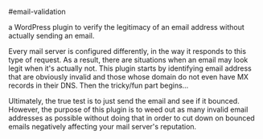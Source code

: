 #email-validation

a WordPress plugin to verify the legitimacy of an email address without actually sending an email.

Every mail server is configured differently, in the way it responds to this type of request. As a result, there are situations when an email may look legit when it's actually not. This plugin starts by identifying email address that are obviously invalid and those whose domain do not even have MX records in their DNS. Then the tricky/fun part begins...

Ultimately, the true test is to just send the email and see if it bounced. However, the purpose of this plugin is to weed out as many invalid email addresses as possible without doing that in order to cut down on bounced emails negatively affecting your mail server's reputation.
